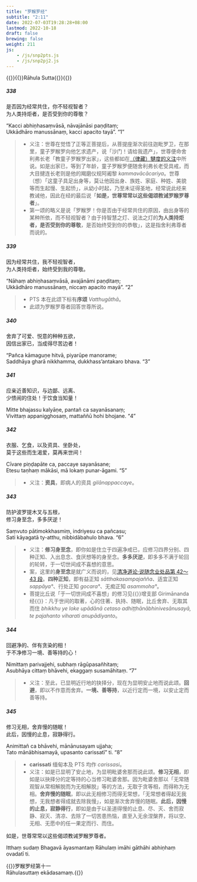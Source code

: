 ```yaml
---
title: "罗睺罗经"
subtitle: "2:11"
date: 2022-07-03T19:28:28+08:00
lastmod: 2022-10-18
draft: false
brewing: false
weight: 211
js:
    - /js/snp2pts.js
    - /js/snp2pj2.js
---
```



{{<subtitle>}}{{<suttalink src="snp2.11">}}Rāhula Sutta{{</suttalink>}}{{</subtitle>}}

##### 338

是否因为经常共住，你不轻视智者？  
为人类持炬者，是否受到你的尊敬？

“Kacci abhiṇhasaṃvāsā, nāvajānāsi paṇḍitaṃ;  
Ukkādhāro manussānaṃ, kacci apacito tayā”. <q>1</q>

> - 义注：世尊在觉悟了正等正菩提后，从菩提座渐次前往迦毗罗卫，在那里，童子罗睺罗向他乞求遗产，说「沙门！请给我遗产」，世尊便命舍利弗长老「教童子罗睺罗出家」，这些都如在[（律藏）犍度的义注](/atthakatha/samantapasadika/301/#105)中所说。如是出家已，等到了年龄，童子罗睺罗便随舍利弗长老受具戒，而大目揵连长老则是他的羯磨仪规阿阇黎 *kammavācācariya*。世尊（想）「这童子具足出身等，莫让他因出身、族姓、家庭、种姓、美貌等而生起慢、生起㤭」，从幼小时起，乃至未证得圣地，经常说此经来教诫他，因此在经的最后说「**如是，世尊常常以这些偈颂教诫罗睺罗尊者**」。
> - 第一颂的略义是说「罗睺罗！你是否由于经常共住的原因，由出身等的某种所依，而不轻视智者？由于持智慧之灯、说法之灯的**为人类持炬者，是否受到你的尊敬**，是否始终受到你的恭敬」，这是指舍利弗尊者而说的。

##### 339

因为经常共住，我不轻视智者，  
为人类持炬者，始终受到我的尊敬。

“Nāhaṃ abhiṇhasaṃvāsā, avajānāmi paṇḍitaṃ;  
Ukkādhāro manussānaṃ, niccaṃ apacito mayā”. <q>2</q>

> - PTS 本在此颂下标有**序颂** *Vatthugāthā*。
> - 此颂为罗睺罗尊者回答世尊所说。

##### 340

舍弃了可爱、悦意的种种五欲，  
因信出家已，当成得尽苦边者！

“Pañca kāmaguṇe hitvā, piyarūpe manorame;  
Saddhāya gharā nikkhamma, dukkhass’antakaro bhava. <q>3</q>

##### 341

应亲近善知识，与边鄙、远离、  
少愦闹的住处！于饮食当知量！

Mitte bhajassu kalyāṇe, pantañ ca sayanāsanaṃ;  
Vivittaṃ appanigghosaṃ, mattaññū hohi bhojane. <q>4</q>

##### 342

衣服、乞食，以及资具、坐卧处，  
莫于这些而生渴爱，莫再来世间！

Cīvare piṇḍapāte ca, paccaye sayanāsane;  
Etesu taṇhaṃ mākāsi, mā lokaṃ punar-āgami. <q>5</q>

> - 义注：**资具**，即病人的资具 *gilānappaccaye*。

##### 343

防护波罗提木叉与五根，  
修习身至念，多多厌逆！

Saṃvuto pātimokkhasmiṃ, indriyesu ca pañcasu;  
Sati kāyagatā ty-atthu, nibbidābahulo bhava. <q>6</q>

> - 义注：**修习身至念**，即你如是住立于四遍净戒已，应修习四界分别、四种正知、入出息念、食厌想等的身至念。**多多厌逆**，即多多不满于轮回的轮转，于一切世间成不喜想的意思。
> - 案，这里的**身至念**是就广义而说的，见[清净道论·说随念业处品第 42～43 段](/visuddhimagga/08/#42)。**四种正知**，即有益正知 *sātthakasampajañña*、适宜正知 *sappāya°*、行处正知 *gocara°*、无痴正知 *asammoha°*。
> - 菩提比丘说「于一切世间成不喜想」的修习见{{<suttalink src="an10.60">}}增支部 Girimānanda 经{{</suttalink>}}：凡于世间的取著，心的住著、执持、随眠，比丘舍弃、无取其而住 *bhikkhu ye loke upādānā cetaso adhiṭṭhānābhinivesānusayā, te pajahanto viharati anupādiyanto*。

##### 344

回避净的、伴有贪染的相！  
于不净修习一境、善等持的心！

Nimittaṃ parivajjehi, subhaṃ rāgūpasañhitaṃ;  
Asubhāya cittaṃ bhāvehi, ekaggaṃ susamāhitaṃ. <q>7</q>

> - 义注：至此，已显明近行地的抉择分，现在为显明安止地而说此颂。**回避**，即以不作意而舍弃。**一境、善等持**，以近行定而一境，以安止定而善等持。

##### 345

修习无相，舍弃慢的随眠！  
此后，因慢的止息，寂静得行。

Animittañ ca bhāvehi, mānānusayam ujjaha;  
Tato mānābhisamayā, upasanto carissatī” ti. <q>8</q>

> - **carissati** 缅甸本及 PTS 均作 *carissasi*。
> - 义注：如是已显明了安止地，为显明毗婆舍那而说此颂。**修习无相**，即如是以抉择分的定等持的心当修习毗婆舍那。因为毗婆舍那以「无常随观智从常相解脱而为无相解脱」等的方法，无取于贪等相，而得称为无相。**舍弃慢的随眠**，即以此无相修习而得无常想，「无常想者得起无我想，无我想者得成就去除我慢」，如是渐次舍弃慢的随眠。**此后，因慢的止息，寂静得行**，即如是由于以圣道得慢的止息、尽、灭、舍而寂静、寂灭、清凉、去除了一切苦患热恼，直至入无余涅槃界，将以空、无相、无愿中的任一果定而行、而住。

如是，世尊常常以这些偈颂教诫罗睺罗尊者。

Itthaṃ sudaṃ Bhagavā āyasmantaṃ Rāhulaṃ imāhi gāthāhi abhiṇhaṃ ovadatī ti.


{{<eof>}}罗睺罗经第十一<br>Rāhulasuttaṃ ekādasamaṃ.{{</eof>}}